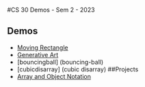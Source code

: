 #CS 30 Demos - Sem 2 - 2023

## Demos
- [Moving Rectangle](movingRectangle)
- [Generative Art](generativeArt)
- [bouncingball] (bouncing-ball)
- [cubicdisarray] (cubic disarray)
##Projects
- [Array and Object Notation](array-assignment)